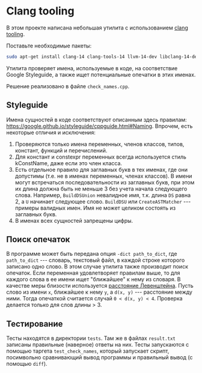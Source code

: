 # Clang tooling

В этом проекте написана небольшая утилита с использованием [clang tooling](https://clang.llvm.org/docs/LibTooling.html).

Поставьте необходимые пакеты:
```bash
sudo apt-get install clang-14 clang-tools-14 llvm-14-dev libclang-14-dev
```

Утилита проверяет имена, используемые в коде, на соответствие Google Styleguide,
а также ищет потенциальные опечатки в этих именах.

Решение реализовано в файле `check_names.cpp`.

## Styleguide

Имена сущностей в коде соответствуют описанным здесь правилам: https://google.github.io/styleguide/cppguide.html#Naming.
Впрочем, есть некоторые отличия и исключения:

1. Проверяются только имена переменных, членов классов, типов, констант, функций и перечислений.
2. Для констант и constexpr переменных всегда используется стиль kConstName, даже если это член класса.
3. Есть отдельное правило для заглавных букв в тех именах, где они допустимы (т.е. не в именах переменных, членах классов). В имени
могут встречаться последовательности из заглавных букв, при этом их длина должна быть не меньше 3 без учета начала следующего слова.
Например, `BuildDSUnion` невалидное имя, т.к. длина `DS` равна 2, а `U` начинает следующее слово. `BuildDSU` или
`CreateASTMatcher` --- примеры валидных имен. Имя не может целиком состоять из заглавных букв.
4. В именах всех сущностей запрещены цифры.

## Поиск опечаток

В программе может быть передана опция `-dict path_to_dict`, где `path_to_dict` --- словарь, текстовый файл, в каждой строке которого
записано одно слово. В этом случае утилита также производит поиск опечаток. Если переменная удовлетворяет правилам выше,
то для каждого слова в ее имени ищет "ближайшее" к нему из словаря. В качестве меры близости используется
[расстояние Левенштейна](https://en.wikipedia.org/wiki/Levenshtein_distance). Пусть слово из имени `x`, ближайшее к нему `y`,
а `d(x, y)` --- расстояние между ними.
Тогда опечаткой считается случай `0 < d(x, y) < 4`. Проверка делается только для слов длины > 3.

## Тестирование

Тесты находятся в директории `tests`.
Там же в файлах `result.txt` записаны правильные (наверное) ответы на них.
Тесты запускаются с помощью таргета `test_check_names`, который запускает скрипт,
посимвольно сравнивающий вывод программы и правильный вывод (с помощью `diff`).
